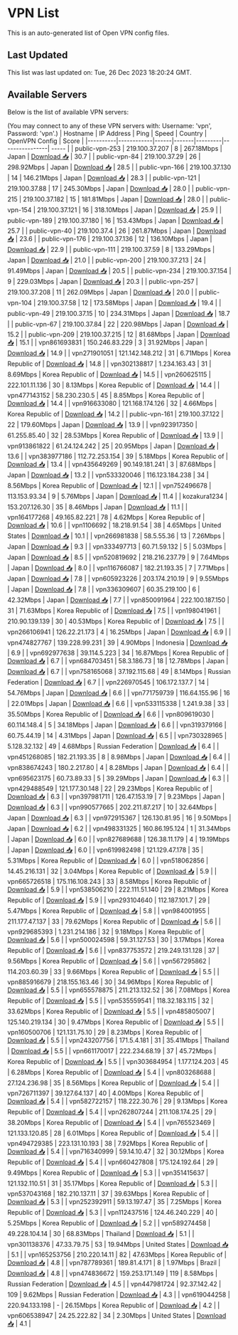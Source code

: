 # VPN List

This is an auto-generated list of Open VPN config files.

## Last Updated

This list was last updated on: Tue, 26 Dec 2023 18:20:24 GMT.

## Available Servers

Below is the list of available VPN servers:

(You may connect to any of these VPN servers with: Username: 'vpn', Password: 'vpn'.)
| Hostname | IP Address | Ping | Speed | Country | OpenVPN Config | Score |
|----------|------------|------|-------|---------|----------------| ----- |
| public-vpn-253 | 219.100.37.207 | 8 | 267.18Mbps | Japan | [Download 📥](./configs/server_0_JP.ovpn) | 30.7 |
| public-vpn-84 | 219.100.37.29 | 26 | 298.92Mbps | Japan | [Download 📥](./configs/server_1_JP.ovpn) | 28.5 |
| public-vpn-166 | 219.100.37.130 | 14 | 146.21Mbps | Japan | [Download 📥](./configs/server_2_JP.ovpn) | 28.3 |
| public-vpn-121 | 219.100.37.88 | 17 | 245.30Mbps | Japan | [Download 📥](./configs/server_3_JP.ovpn) | 28.0 |
| public-vpn-215 | 219.100.37.182 | 15 | 181.81Mbps | Japan | [Download 📥](./configs/server_4_JP.ovpn) | 28.0 |
| public-vpn-154 | 219.100.37.121 | 16 | 318.10Mbps | Japan | [Download 📥](./configs/server_5_JP.ovpn) | 25.9 |
| public-vpn-189 | 219.100.37.180 | 16 | 153.43Mbps | Japan | [Download 📥](./configs/server_6_JP.ovpn) | 25.7 |
| public-vpn-40 | 219.100.37.4 | 26 | 261.87Mbps | Japan | [Download 📥](./configs/server_7_JP.ovpn) | 23.6 |
| public-vpn-176 | 219.100.37.136 | 12 | 136.10Mbps | Japan | [Download 📥](./configs/server_8_JP.ovpn) | 22.9 |
| public-vpn-111 | 219.100.37.59 | 8 | 133.29Mbps | Japan | [Download 📥](./configs/server_9_JP.ovpn) | 21.0 |
| public-vpn-200 | 219.100.37.213 | 24 | 91.49Mbps | Japan | [Download 📥](./configs/server_10_JP.ovpn) | 20.5 |
| public-vpn-234 | 219.100.37.154 | 9 | 229.03Mbps | Japan | [Download 📥](./configs/server_11_JP.ovpn) | 20.3 |
| public-vpn-257 | 219.100.37.208 | 11 | 262.09Mbps | Japan | [Download 📥](./configs/server_12_JP.ovpn) | 20.0 |
| public-vpn-104 | 219.100.37.58 | 12 | 173.58Mbps | Japan | [Download 📥](./configs/server_13_JP.ovpn) | 19.4 |
| public-vpn-49 | 219.100.37.15 | 10 | 234.31Mbps | Japan | [Download 📥](./configs/server_14_JP.ovpn) | 18.7 |
| public-vpn-67 | 219.100.37.84 | 22 | 220.98Mbps | Japan | [Download 📥](./configs/server_15_JP.ovpn) | 15.2 |
| public-vpn-209 | 219.100.37.215 | 12 | 81.68Mbps | Japan | [Download 📥](./configs/server_16_JP.ovpn) | 15.1 |
| vpn861693831 | 150.246.83.229 | 3 | 31.92Mbps | Japan | [Download 📥](./configs/server_17_JP.ovpn) | 14.9 |
| vpn271901051 | 121.142.148.212 | 31 | 6.71Mbps | Korea Republic of | [Download 📥](./configs/server_18_KR.ovpn) | 14.8 |
| vpn302138817 | 1.234.163.43 | 31 | 8.69Mbps | Korea Republic of | [Download 📥](./configs/server_19_KR.ovpn) | 14.5 |
| vpn260625115 | 222.101.11.136 | 30 | 8.13Mbps | Korea Republic of | [Download 📥](./configs/server_20_KR.ovpn) | 14.4 |
| vpn477143152 | 58.230.230.5 | 45 | 8.85Mbps | Korea Republic of | [Download 📥](./configs/server_21_KR.ovpn) | 14.4 |
| vpn916633080 | 121.168.174.126 | 32 | 4.66Mbps | Korea Republic of | [Download 📥](./configs/server_22_KR.ovpn) | 14.2 |
| public-vpn-161 | 219.100.37.122 | 22 | 179.60Mbps | Japan | [Download 📥](./configs/server_23_JP.ovpn) | 13.9 |
| vpn923917350 | 61.255.85.40 | 32 | 28.53Mbps | Korea Republic of | [Download 📥](./configs/server_24_KR.ovpn) | 13.9 |
| vpn913861822 | 61.24.124.242 | 25 | 20.95Mbps | Japan | [Download 📥](./configs/server_25_JP.ovpn) | 13.6 |
| vpn383977186 | 112.72.253.154 | 39 | 5.18Mbps | Korea Republic of | [Download 📥](./configs/server_26_KR.ovpn) | 13.4 |
| vpn435649269 | 90.149.181.241 | 3 | 87.68Mbps | Japan | [Download 📥](./configs/server_27_JP.ovpn) | 13.2 |
| vpn533320046 | 116.123.184.238 | 34 | 8.56Mbps | Korea Republic of | [Download 📥](./configs/server_28_KR.ovpn) | 12.1 |
| vpn752496678 | 113.153.93.34 | 9 | 5.76Mbps | Japan | [Download 📥](./configs/server_29_JP.ovpn) | 11.4 |
| kozakura1234 | 153.207.126.30 | 35 | 8.46Mbps | Japan | [Download 📥](./configs/server_30_JP.ovpn) | 11.1 |
| vpn164177268 | 49.165.82.221 | 78 | 4.62Mbps | Korea Republic of | [Download 📥](./configs/server_31_KR.ovpn) | 10.6 |
| vpn1106692 | 18.218.91.54 | 38 | 4.65Mbps | United States | [Download 📥](./configs/server_32_US.ovpn) | 10.1 |
| vpn266981838 | 58.5.55.36 | 13 | 7.26Mbps | Japan | [Download 📥](./configs/server_33_JP.ovpn) | 9.3 |
| vpn333497713 | 60.71.59.132 | 5 | 5.03Mbps | Japan | [Download 📥](./configs/server_34_JP.ovpn) | 8.5 |
| vpn520819692 | 218.216.237.79 | 9 | 7.64Mbps | Japan | [Download 📥](./configs/server_35_JP.ovpn) | 8.0 |
| vpn116766087 | 182.21.193.35 | 7 | 7.71Mbps | Japan | [Download 📥](./configs/server_36_JP.ovpn) | 7.8 |
| vpn605923226 | 203.174.210.19 | 9 | 9.55Mbps | Japan | [Download 📥](./configs/server_37_JP.ovpn) | 7.8 |
| vpn336309607 | 60.35.219.100 | 6 | 42.32Mbps | Japan | [Download 📥](./configs/server_38_JP.ovpn) | 7.7 |
| vpn850091964 | 222.100.187.150 | 31 | 71.63Mbps | Korea Republic of | [Download 📥](./configs/server_39_KR.ovpn) | 7.5 |
| vpn198041961 | 210.90.139.139 | 30 | 40.53Mbps | Korea Republic of | [Download 📥](./configs/server_40_KR.ovpn) | 7.5 |
| vpn266106941 | 126.22.21.173 | 4 | 16.25Mbps | Japan | [Download 📥](./configs/server_41_JP.ovpn) | 6.9 |
| vpn474827767 | 139.228.99.231 | 39 | 4.90Mbps | Indonesia | [Download 📥](./configs/server_42_ID.ovpn) | 6.9 |
| vpn692977638 | 39.114.5.223 | 34 | 16.87Mbps | Korea Republic of | [Download 📥](./configs/server_43_KR.ovpn) | 6.7 |
| vpn684703451 | 58.3.186.73 | 18 | 12.78Mbps | Japan | [Download 📥](./configs/server_44_JP.ovpn) | 6.7 |
| vpn758165068 | 37.192.115.68 | 49 | 8.14Mbps | Russian Federation | [Download 📥](./configs/server_45_RU.ovpn) | 6.7 |
| vpn226970545 | 106.172.137.7 | 14 | 54.76Mbps | Japan | [Download 📥](./configs/server_46_JP.ovpn) | 6.6 |
| vpn771759739 | 116.64.155.96 | 16 | 22.01Mbps | Japan | [Download 📥](./configs/server_47_JP.ovpn) | 6.6 |
| vpn533115338 | 1.241.9.38 | 33 | 35.50Mbps | Korea Republic of | [Download 📥](./configs/server_48_KR.ovpn) | 6.6 |
| vpn809619030 | 60.114.148.4 | 5 | 34.18Mbps | Japan | [Download 📥](./configs/server_49_JP.ovpn) | 6.6 |
| vpn319379166 | 60.75.44.19 | 14 | 4.31Mbps | Japan | [Download 📥](./configs/server_50_JP.ovpn) | 6.5 |
| vpn730328965 | 5.128.32.132 | 49 | 4.68Mbps | Russian Federation | [Download 📥](./configs/server_51_RU.ovpn) | 6.4 |
| vpn451268085 | 182.21.193.35 | 8 | 8.98Mbps | Japan | [Download 📥](./configs/server_52_JP.ovpn) | 6.4 |
| vpn838674243 | 180.2.217.80 | 4 | 8.28Mbps | Japan | [Download 📥](./configs/server_53_JP.ovpn) | 6.4 |
| vpn695623175 | 60.73.89.33 | 5 | 39.29Mbps | Japan | [Download 📥](./configs/server_54_JP.ovpn) | 6.3 |
| vpn429488549 | 121.177.30.148 | 22 | 29.23Mbps | Korea Republic of | [Download 📥](./configs/server_55_KR.ovpn) | 6.3 |
| vpn397981711 | 126.47.153.19 | 7 | 9.23Mbps | Japan | [Download 📥](./configs/server_56_JP.ovpn) | 6.3 |
| vpn990577665 | 202.211.87.217 | 10 | 32.64Mbps | Japan | [Download 📥](./configs/server_57_JP.ovpn) | 6.3 |
| vpn972915367 | 126.130.81.95 | 16 | 9.50Mbps | Japan | [Download 📥](./configs/server_58_JP.ovpn) | 6.2 |
| vpn498331325 | 160.86.195.124 | 1 | 31.34Mbps | Japan | [Download 📥](./configs/server_59_JP.ovpn) | 6.0 |
| vpn827689688 | 126.38.11.179 | 4 | 19.19Mbps | Japan | [Download 📥](./configs/server_60_JP.ovpn) | 6.0 |
| vpn619982498 | 121.129.47.178 | 35 | 5.31Mbps | Korea Republic of | [Download 📥](./configs/server_61_KR.ovpn) | 6.0 |
| vpn518062856 | 14.45.216.131 | 32 | 3.04Mbps | Korea Republic of | [Download 📥](./configs/server_62_KR.ovpn) | 5.9 |
| vpn665726518 | 175.116.108.243 | 33 | 8.58Mbps | Korea Republic of | [Download 📥](./configs/server_63_KR.ovpn) | 5.9 |
| vpn538506210 | 222.111.51.140 | 29 | 8.21Mbps | Korea Republic of | [Download 📥](./configs/server_64_KR.ovpn) | 5.9 |
| vpn293104640 | 112.187.101.7 | 29 | 5.47Mbps | Korea Republic of | [Download 📥](./configs/server_65_KR.ovpn) | 5.8 |
| vpn984001955 | 211.177.47.137 | 33 | 79.62Mbps | Korea Republic of | [Download 📥](./configs/server_66_KR.ovpn) | 5.6 |
| vpn929685393 | 1.231.214.186 | 32 | 9.18Mbps | Korea Republic of | [Download 📥](./configs/server_67_KR.ovpn) | 5.6 |
| vpn500024598 | 59.31.127.53 | 30 | 3.17Mbps | Korea Republic of | [Download 📥](./configs/server_68_KR.ovpn) | 5.6 |
| vpn837753572 | 219.249.131.128 | 37 | 9.56Mbps | Korea Republic of | [Download 📥](./configs/server_69_KR.ovpn) | 5.6 |
| vpn567295862 | 114.203.60.39 | 33 | 9.66Mbps | Korea Republic of | [Download 📥](./configs/server_70_KR.ovpn) | 5.5 |
| vpn885916679 | 218.155.163.46 | 30 | 34.96Mbps | Korea Republic of | [Download 📥](./configs/server_71_KR.ovpn) | 5.5 |
| vpn655578875 | 211.213.132.52 | 36 | 7.08Mbps | Korea Republic of | [Download 📥](./configs/server_72_KR.ovpn) | 5.5 |
| vpn535559541 | 118.32.183.115 | 32 | 33.62Mbps | Korea Republic of | [Download 📥](./configs/server_73_KR.ovpn) | 5.5 |
| vpn485805007 | 125.140.219.134 | 30 | 9.47Mbps | Korea Republic of | [Download 📥](./configs/server_74_KR.ovpn) | 5.5 |
| vpn160500706 | 121.131.75.10 | 29 | 8.23Mbps | Korea Republic of | [Download 📥](./configs/server_75_KR.ovpn) | 5.5 |
| vpn243207756 | 171.5.4.181 | 31 | 35.41Mbps | Thailand | [Download 📥](./configs/server_76_TH.ovpn) | 5.5 |
| vpn661170017 | 222.234.68.19 | 37 | 45.72Mbps | Korea Republic of | [Download 📥](./configs/server_77_KR.ovpn) | 5.5 |
| vpn303684954 | 1.177.124.203 | 45 | 6.28Mbps | Korea Republic of | [Download 📥](./configs/server_78_KR.ovpn) | 5.4 |
| vpn803268688 | 27.124.236.98 | 35 | 8.56Mbps | Korea Republic of | [Download 📥](./configs/server_79_KR.ovpn) | 5.4 |
| vpn726711397 | 39.127.64.137 | 40 | 4.00Mbps | Korea Republic of | [Download 📥](./configs/server_80_KR.ovpn) | 5.4 |
| vpn582722157 | 118.222.30.76 | 29 | 9.13Mbps | Korea Republic of | [Download 📥](./configs/server_81_KR.ovpn) | 5.4 |
| vpn262807244 | 211.108.174.25 | 29 | 38.20Mbps | Korea Republic of | [Download 📥](./configs/server_82_KR.ovpn) | 5.4 |
| vpn765523469 | 121.133.120.85 | 28 | 6.01Mbps | Korea Republic of | [Download 📥](./configs/server_83_KR.ovpn) | 5.4 |
| vpn494729385 | 223.131.10.193 | 38 | 7.92Mbps | Korea Republic of | [Download 📥](./configs/server_84_KR.ovpn) | 5.4 |
| vpn716340999 | 59.14.10.47 | 32 | 30.12Mbps | Korea Republic of | [Download 📥](./configs/server_85_KR.ovpn) | 5.4 |
| vpn660427808 | 175.124.192.64 | 29 | 9.49Mbps | Korea Republic of | [Download 📥](./configs/server_86_KR.ovpn) | 5.3 |
| vpn351415637 | 121.132.110.51 | 31 | 35.17Mbps | Korea Republic of | [Download 📥](./configs/server_87_KR.ovpn) | 5.3 |
| vpn537043168 | 182.210.137.11 | 37 | 39.63Mbps | Korea Republic of | [Download 📥](./configs/server_88_KR.ovpn) | 5.3 |
| vpn252392911 | 59.13.197.47 | 35 | 7.25Mbps | Korea Republic of | [Download 📥](./configs/server_89_KR.ovpn) | 5.3 |
| vpn112437516 | 124.46.240.229 | 40 | 5.25Mbps | Korea Republic of | [Download 📥](./configs/server_90_KR.ovpn) | 5.2 |
| vpn589274458 | 49.228.104.14 | 30 | 68.83Mbps | Thailand | [Download 📥](./configs/server_91_TH.ovpn) | 5.1 |
| vpn301138376 | 47.33.79.75 | 53 | 19.94Mbps | United States | [Download 📥](./configs/server_92_US.ovpn) | 5.1 |
| vpn165253756 | 210.220.14.11 | 82 | 47.63Mbps | Korea Republic of | [Download 📥](./configs/server_93_KR.ovpn) | 4.8 |
| vpn787789361 | 189.81.4.171 | 8 | 1.97Mbps | Brazil | [Download 📥](./configs/server_94_BR.ovpn) | 4.8 |
| vpn474836672 | 159.253.171.149 | 119 | 8.58Mbps | Russian Federation | [Download 📥](./configs/server_95_RU.ovpn) | 4.5 |
| vpn447981724 | 92.37.142.42 | 109 | 9.62Mbps | Russian Federation | [Download 📥](./configs/server_96_RU.ovpn) | 4.3 |
| vpn619044258 | 220.94.133.198 | - | 26.15Mbps | Korea Republic of | [Download 📥](./configs/server_97_KR.ovpn) | 4.2 |
| vpn606538947 | 24.25.222.82 | 34 | 2.30Mbps | United States | [Download 📥](./configs/server_98_US.ovpn) | 4.1 |
